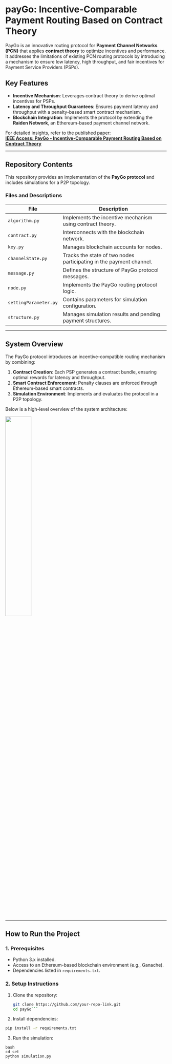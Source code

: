 # **payGo: Incentive-Comparable Payment Routing Based on Contract Theory**

PayGo is an innovative routing protocol for **Payment Channel Networks (PCN)** that applies **contract theory** to optimize incentives and performance. It addresses the limitations of existing PCN routing protocols by introducing a mechanism to ensure low latency, high throughput, and fair incentives for Payment Service Providers (PSPs).  

## **Key Features**
- **Incentive Mechanism**: Leverages contract theory to derive optimal incentives for PSPs.  
- **Latency and Throughput Guarantees**: Ensures payment latency and throughput with a penalty-based smart contract mechanism.  
- **Blockchain Integration**: Implements the protocol by extending the **Raiden Network**, an Ethereum-based payment channel network.  

For detailed insights, refer to the published paper:  
[**IEEE Access: PayGo - Incentive-Comparable Payment Routing Based on Contract Theory**](https://ieeexplore.ieee.org/abstract/document/9057681)

---

## **Repository Contents**

This repository provides an implementation of the **PayGo protocol** and includes simulations for a P2P topology.  

### **Files and Descriptions**
| **File**               | **Description**                                                                 |
|------------------------|-------------------------------------------------------------------------------|  
| `algorithm.py`         | Implements the incentive mechanism using contract theory.                     |  
| `contract.py`          | Interconnects with the blockchain network.                                    |  
| `key.py`               | Manages blockchain accounts for nodes.                                       |  
| `channelState.py`      | Tracks the state of two nodes participating in the payment channel.            |  
| `message.py`           | Defines the structure of PayGo protocol messages.                             |  
| `node.py`              | Implements the PayGo routing protocol logic.                                  |  
| `settingParameter.py`  | Contains parameters for simulation configuration.                              |  
| `structure.py`         | Manages simulation results and pending payment structures.                    |  

---

## **System Overview**
The PayGo protocol introduces an incentive-compatible routing mechanism by combining:  
1. **Contract Creation**: Each PSP generates a contract bundle, ensuring optimal rewards for latency and throughput.  
2. **Smart Contract Enforcement**: Penalty clauses are enforced through Ethereum-based smart contracts.  
3. **Simulation Environment**: Implements and evaluates the protocol in a P2P topology.  

Below is a high-level overview of the system architecture:

<img src="https://user-images.githubusercontent.com/35050199/78328119-572a2200-75b9-11ea-8060-431963dd0821.png" width="40%"></img>

---

## **How to Run the Project**

### **1. Prerequisites**
- Python 3.x installed.  
- Access to an Ethereum-based blockchain environment (e.g., Ganache).  
- Dependencies listed in `requirements.txt`.

### **2. Setup Instructions**
1. Clone the repository:  
   ```bash
   git clone https://github.com/your-repo-link.git
   cd payGo```
2. Install dependencies:
```bash
pip install -r requirements.txt
```
3. Run the simulation:
```
bash
cd set
python simulation.py
```
